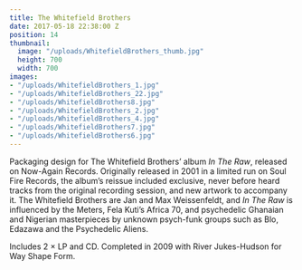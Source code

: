 ```yaml
---
title: The Whitefield Brothers
date: 2017-05-18 22:38:00 Z
position: 14
thumbnail:
  image: "/uploads/WhitefieldBrothers_thumb.jpg"
  height: 700
  width: 700
images:
- "/uploads/WhitefieldBrothers_1.jpg"
- "/uploads/WhitefieldBrothers_22.jpg"
- "/uploads/WhitefieldBrothers8.jpg"
- "/uploads/WhitefieldBrothers_2.jpg"
- "/uploads/WhitefieldBrothers_4.jpg"
- "/uploads/WhitefieldBrothers7.jpg"
- "/uploads/WhitefieldBrothers6.jpg"
---
```


Packaging design for The Whitefield Brothers’ album *In The Raw*, released on Now-Again Records. Originally released in 2001 in a limited run on Soul Fire Records, the album’s reissue included exclusive, never before heard tracks from the original recording session, and new artwork to accompany it. The Whitefield Brothers are Jan and Max Weissenfeldt, and *In The Raw* is influenced by the Meters, Fela Kuti’s Africa 70, and psychedelic Ghanaian and Nigerian masterpieces by unknown psych-funk groups such as Blo, Edazawa and the Psychedelic Aliens. 

Includes 2 × LP and CD. Completed in 2009 with River Jukes-Hudson for Way Shape Form.